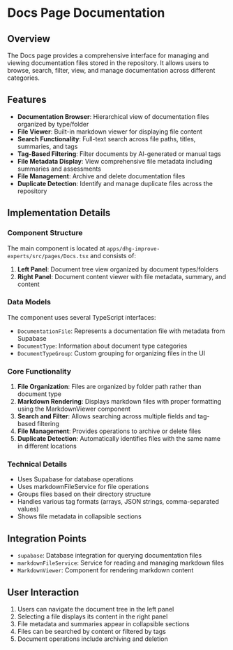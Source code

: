 # Docs Page Documentation

## Overview
The Docs page provides a comprehensive interface for managing and viewing documentation files stored in the repository. It allows users to browse, search, filter, view, and manage documentation across different categories.

## Features
- **Documentation Browser**: Hierarchical view of documentation files organized by type/folder
- **File Viewer**: Built-in markdown viewer for displaying file content
- **Search Functionality**: Full-text search across file paths, titles, summaries, and tags
- **Tag-Based Filtering**: Filter documents by AI-generated or manual tags
- **File Metadata Display**: View comprehensive file metadata including summaries and assessments
- **File Management**: Archive and delete documentation files
- **Duplicate Detection**: Identify and manage duplicate files across the repository

## Implementation Details

### Component Structure
The main component is located at `apps/dhg-improve-experts/src/pages/Docs.tsx` and consists of:

1. **Left Panel**: Document tree view organized by document types/folders
2. **Right Panel**: Document content viewer with file metadata, summary, and content

### Data Models
The component uses several TypeScript interfaces:
- `DocumentationFile`: Represents a documentation file with metadata from Supabase
- `DocumentType`: Information about document type categories
- `DocumentTypeGroup`: Custom grouping for organizing files in the UI

### Core Functionality
1. **File Organization**: Files are organized by folder path rather than document type
2. **Markdown Rendering**: Displays markdown files with proper formatting using the MarkdownViewer component
3. **Search and Filter**: Allows searching across multiple fields and tag-based filtering
4. **File Management**: Provides operations to archive or delete files
5. **Duplicate Detection**: Automatically identifies files with the same name in different locations

### Technical Details
- Uses Supabase for database operations
- Uses markdownFileService for file operations
- Groups files based on their directory structure 
- Handles various tag formats (arrays, JSON strings, comma-separated values)
- Shows file metadata in collapsible sections

## Integration Points
- `supabase`: Database integration for querying documentation files
- `markdownFileService`: Service for reading and managing markdown files
- `MarkdownViewer`: Component for rendering markdown content

## User Interaction
1. Users can navigate the document tree in the left panel
2. Selecting a file displays its content in the right panel
3. File metadata and summaries appear in collapsible sections
4. Files can be searched by content or filtered by tags
5. Document operations include archiving and deletion